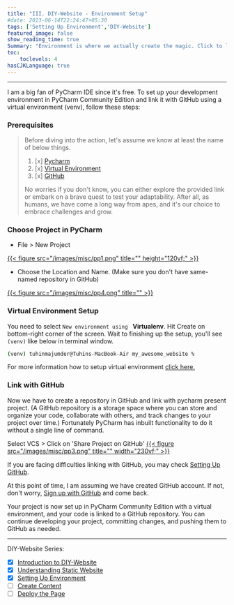 ```yaml
---
title: "III. DIY-Website - Environment Setup"
#date: 2023-06-14T22:24:47+05:30
tags: ['Setting Up Environment','DIY-Website']
featured_image: false
show_reading_time: true
Summary: "Environment is where we actually create the magic. Click to learn the magic."
toc:
    toclevels: 4
hasCJKLanguage: true
---
```

----
I am a big fan of PyCharm IDE since it's free. To set up your development environment in PyCharm Community Edition 
and link it with GitHub using a virtual environment (venv), follow these steps:

### Prerequisites
> Before diving into the action, let's assume we know at least the name of below things.
> 1. [x] [Pycharm](/post/misc/setup_pycharm/)
> 2. [x] [Virtual Environment](/post/misc/setup_venv/)
> 3. [x] [GitHub](/post/github/setup_github/)
> 
> No worries if you don't know, you can either explore the provided link or embark on a brave 
> quest to test your adaptability. After all, as humans, we have come a long way from apes,
> and it's our choice to embrace challenges and grow.

### Choose Project in PyCharm

* File > New Project

[{{< figure src="/images/misc/pp1.png" title="" height="120vf;" >}}](/images/misc/pp1.png)

* Choose the Location and Name. (Make sure you don't have same-named repository in GitHub)

[{{< figure src="/images/misc/pp4.png" title="" >}}](/images/misc/pp4.png)

### Virtual Environment Setup

You need to select `New environment using ` **Virtualenv**. Hit Create on bottom-right corner of the screen.
Wait to finishing up the setup, you'll see `(venv)` like below in terminal window.
```bash
(venv) tuhinmajumder@Tuhins-MacBook-Air my_awesome_website %
```
For more information how to setup virtual environment [click here.](/post/misc/setup_venv/)

### Link with GitHub
Now we have to create a repository in GitHub and link with pycharm present project. (A GitHub repository is a storage space where you can store and organize your code, collaborate with others, and track changes to your project over time.)
Fortunately PyCharm has inbuilt functionality to do it without a single line of command.

Select VCS > Click on 'Share Project on GitHub'
[{{< figure src="/images/misc/pp3.png" title="" width="230vf;" >}}](/images/misc/pp3.png)

If you are facing difficulties linking with GitHub, you may check [Setting Up GitHub](/post/misc/setup_github/).

At this point of time, I am assuming we have created GitHub account. If not, don't worry, [Sign up with GitHub](https://github.com/signup) and come back.

Your project is now set up in PyCharm Community Edition with a virtual environment, and your code is linked to a GitHub repository. 
You can continue developing your project, committing changes, and pushing them to GitHub as needed.

___

DIY-Website Series:
* [x] [Introduction to DIY-Website](/post/diy-website/intro/)
* [x] [Understanding Static Website](/post/diy-website/static_website/)
* [x] [Setting Up Environment](/post/diy-website/setting_up_env/)
* [ ] [Create Content](/post/diy-website/create_content/)
* [ ] [Deploy the Page](/post/diy-website/deploy_page/)
